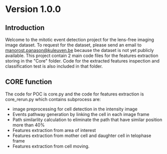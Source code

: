 # Version 1.0.0
## Introduction
Welcome to the mitotic event detection project for the lens-free imaging image dataset. To request for the dataset, please send an email to manorost.panason@kuleuven.be because the dataset is not yet publicly available. This project contain 2 main code files for the features extraction storing in the "Core" folder. Code for the extracted features inspection and classification test is also included in that folder.

## CORE function
The code for POC is core.py and the code for features extraction is core_rerun.py which contains subprocess are:
- image preprocessing for cell detection in the intensity image
- Events pathway generation by linking the cell in each image frame
- Path similarlity calculation to eliminate the path that have similar position more than 40%
- Features extraction from area of interest
- Features extraction from mother cell and daughter cell in telophase frame
- Features extraction from cell moving.
